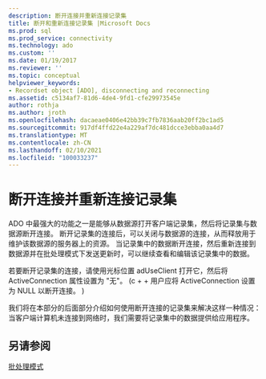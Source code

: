 ```yaml
---
description: 断开连接并重新连接记录集
title: 断开和重新连接记录集 |Microsoft Docs
ms.prod: sql
ms.prod_service: connectivity
ms.technology: ado
ms.custom: ''
ms.date: 01/19/2017
ms.reviewer: ''
ms.topic: conceptual
helpviewer_keywords:
- Recordset object [ADO], disconnecting and reconnecting
ms.assetid: c5134af7-81d6-4de4-9fd1-cfe29973545e
author: rothja
ms.author: jroth
ms.openlocfilehash: dacaeae0406e42bb39c7fb7836aab20ff2bc1ad5
ms.sourcegitcommit: 917df4ffd22e4a229af7dc481dcce3ebba0aa4d7
ms.translationtype: MT
ms.contentlocale: zh-CN
ms.lasthandoff: 02/10/2021
ms.locfileid: "100033237"
---
```

# <a name="disconnecting-and-reconnecting-the-recordset"></a>断开连接并重新连接记录集
ADO 中最强大的功能之一是能够从数据源打开客户端记录集，然后将记录集与数据源断开连接。 断开记录集的连接后，可以关闭与数据源的连接，从而释放用于维护该数据源的服务器上的资源。 当记录集中的数据断开连接，然后重新连接到数据源并在批处理模式下发送更新时，可以继续查看和编辑该记录集中的数据。  
  
 若要断开记录集的连接，请使用光标位置 adUseClient 打开它，然后将 ActiveConnection 属性设置为 "无"。  (c + + 用户应将 ActiveConnection 设置为 NULL 以断开连接。 )   
  
 我们将在本部分的后面部分介绍如何使用断开连接的记录集来解决这样一种情况：当客户端计算机未连接到网络时，我们需要将记录集中的数据提供给应用程序。  
  
## <a name="see-also"></a>另请参阅  
 [批处理模式](./batch-mode.md)